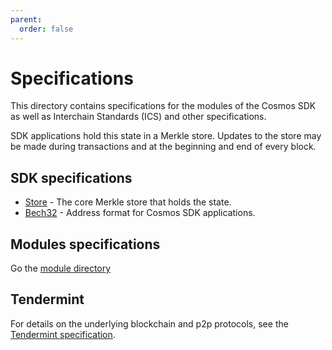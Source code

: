 ```yaml
---
parent:
  order: false
---
```


# Specifications

This directory contains specifications for the modules of the Cosmos SDK as well
as Interchain Standards (ICS) and other specifications.

SDK applications hold this state in a Merkle store. Updates to the store may be
made during transactions and at the beginning and end of every block.

## SDK specifications

- [Store](./store) - The core Merkle store that holds the state.
- [Bech32](./addresses/bech32.md) - Address format for Cosmos SDK applications.

## Modules specifications

Go the [module directory](../../x/README.md)

## Tendermint

For details on the underlying blockchain and p2p protocols, see the
[Tendermint specification](https://github.com/tendermint/spec/tree/master/spec).
